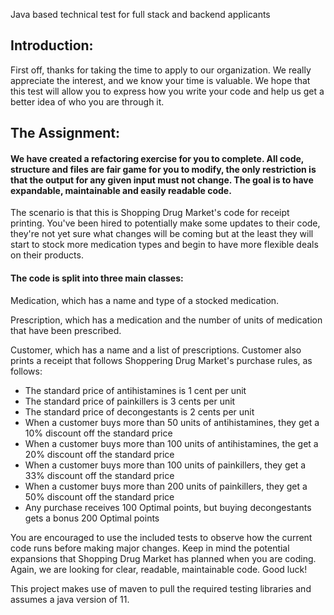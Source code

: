 Java based technical test for full stack and backend applicants

## Introduction:
First off, thanks for taking the time to apply to our organization. We really appreciate the interest, and we know your time is valuable. We hope that this test will allow you to express how you write your code and help us get a better idea of who you are through it.

## The Assignment:

#### We have created a refactoring exercise for you to complete. All code, structure and files are fair game for you to modify, the only restriction is that the output for any given input must not change. The goal is to have expandable, maintainable and easily readable code.

The scenario is that this is Shopping Drug Market's code for receipt printing. You've been hired to potentially make some updates to their code, they're not yet sure what changes will be coming but at the least they will start to stock more medication types and begin to have more flexible deals on their products.

#### The code is split into three main classes:

Medication, which has a name and type of a stocked medication.

Prescription, which has a medication and the number of units of medication that have been prescribed.

Customer, which has a name and a list of prescriptions. Customer also prints a receipt that follows Shoppering Drug Market's purchase rules, as follows:
* The standard price of antihistamines is 1 cent per unit
* The standard price of painkillers is 3 cents per unit
* The standard price of decongestants is 2 cents per unit
* When a customer buys more than 50 units of antihistamines, they get a 10% discount off the standard price
* When a customer buys more than 100 units of antihistamines, the get a 20% discount off the standard price
* When a customer buys more than 100 units of painkillers, they get a 33% discount off the standard price
* When a customer buys more than 200 units of painkillers, they get a 50% discount off the standard price
* Any purchase receives 100 Optimal points, but buying decongestants gets a bonus 200 Optimal points

You are encouraged to use the included tests to observe how the current code runs before making major changes. Keep in mind the potential expansions that Shopping Drug Market has planned when you are coding. Again, we are looking for clear,  readable, maintainable code. Good luck!

This project makes use of maven to pull the required testing libraries and assumes a java version of 11.
